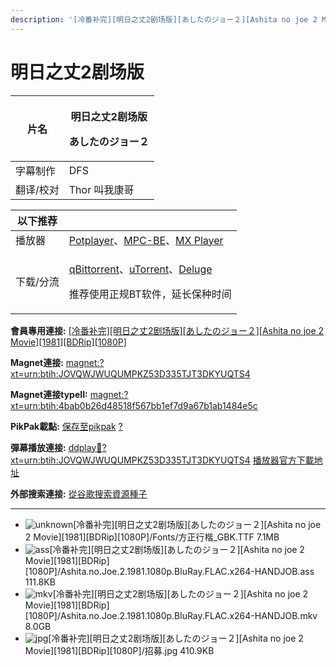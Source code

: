 ```yaml
---
description: '[冷番补完][明日之丈2剧场版][あしたのジョー２][Ashita no joe 2 Movie][1981][BDRip][1080P]'
---
```


# 明日之丈2剧场版



&#x20;

| 片名    | <p>明日之丈2剧场版</p><p>あしたのジョー２</p> |
| ----- | ------------------------------ |
| 字幕制作  | DFS                            |
| 翻译/校对 | Thor   叫我康哥                    |

&#x20;

| 以下推荐  |                                                                                                                                                                                                                                              |
| ----- | -------------------------------------------------------------------------------------------------------------------------------------------------------------------------------------------------------------------------------------------- |
| 播放器   | [Potplayer](https://potplayer.daum.net/)、[MPC-BE](https://sourceforge.net/projects/mpcbe/)、[MX Player](https://www.lanzous.com/b688551)                                                                                                      |
| 下载/分流 | <p><a href="https://github.com/c0re100/qBittorrent-Enhanced-Edition/releases">qBittorrent</a>、<a href="https://hungryxhz.lanzouu.com/iUAtd058gd4h">uTorrent</a>、<a href="https://deluge-torrent.org/">Deluge</a></p><p>推荐使用正规BT软件，延长保种时间</p> |

&#x20;



**會員專用連接:** [\[冷番补完\]\[明日之丈2剧场版\]\[あしたのジョー２\]\[Ashita no joe 2 Movie\]\[1981\]\[BDRip\]\[1080P\]](https://dl.dmhy.org/2022/06/24/4bab0b26d48518f567bb1ef7d9a67b1ab1484e5c.torrent)

**Magnet連接:** [magnet:?xt=urn:btih:JOVQWJWUQUMPKZ53D335TJT3DKYUQTS4](https://magnet/?xt=urn:btih:JOVQWJWUQUMPKZ53D335TJT3DKYUQTS4\&dn=\&tr=http%3A%2F%2F104.143.10.186%3A8000%2Fannounce\&tr=udp%3A%2F%2F104.143.10.186%3A8000%2Fannounce\&tr=http%3A%2F%2Ftracker.openbittorrent.com%3A80%2Fannounce\&tr=udp%3A%2F%2Ftracker3.itzmx.com%3A6961%2Fannounce\&tr=http%3A%2F%2Ftracker4.itzmx.com%3A2710%2Fannounce\&tr=http%3A%2F%2Ftracker.publicbt.com%3A80%2Fannounce\&tr=http%3A%2F%2Ftracker.prq.to%2Fannounce\&tr=http%3A%2F%2Fopen.acgtracker.com%3A1096%2Fannounce\&tr=https%3A%2F%2Ft-115.rhcloud.com%2Fonly\_for\_ylbud\&tr=http%3A%2F%2Ftracker1.itzmx.com%3A8080%2Fannounce\&tr=http%3A%2F%2Ftracker2.itzmx.com%3A6961%2Fannounce\&tr=udp%3A%2F%2Ftracker1.itzmx.com%3A8080%2Fannounce\&tr=udp%3A%2F%2Ftracker2.itzmx.com%3A6961%2Fannounce\&tr=udp%3A%2F%2Ftracker3.itzmx.com%3A6961%2Fannounce\&tr=udp%3A%2F%2Ftracker4.itzmx.com%3A2710%2Fannounce\&tr=http%3A%2F%2F1337.abcvg.info%2Fannounce)

**Magnet連接typeII:** [magnet:?xt=urn:btih:4bab0b26d48518f567bb1ef7d9a67b1ab1484e5c](https://magnet/?xt=urn:btih:4bab0b26d48518f567bb1ef7d9a67b1ab1484e5c)

**PikPak載點:** [保存至pikpak](https://drive.mypikpak.com/landing?\_\_add\_url=magnet:?xt=urn:btih:4bab0b26d48518f567bb1ef7d9a67b1ab1484e5c&\_\_source=dmhy&\_\_campaign=detail\&login=oauth) [?](https://www.mypikpak.com/)

**彈幕播放連接:** [ddplay:magnet:?xt=urn:btih:JOVQWJWUQUMPKZ53D335TJT3DKYUQTS4](ddplay:magnet:?xt=urn:btih:JOVQWJWUQUMPKZ53D335TJT3DKYUQTS4\&dn=\&tr=http%3A%2F%2F104.143.10.186%3A8000%2Fannounce\&tr=udp%3A%2F%2F104.143.10.186%3A8000%2Fannounce\&tr=http%3A%2F%2Ftracker.openbittorrent.com%3A80%2Fannounce\&tr=udp%3A%2F%2Ftracker3.itzmx.com%3A6961%2Fannounce\&tr=http%3A%2F%2Ftracker4.itzmx.com%3A2710%2Fannounce\&tr=http%3A%2F%2Ftracker.publicbt.com%3A80%2Fannounce\&tr=http%3A%2F%2Ftracker.prq.to%2Fannounce\&tr=http%3A%2F%2Fopen.acgtracker.com%3A1096%2Fannounce\&tr=https%3A%2F%2Ft-115.rhcloud.com%2Fonly\_for\_ylbud\&tr=http%3A%2F%2Ftracker1.itzmx.com%3A8080%2Fannounce\&tr=http%3A%2F%2Ftracker2.itzmx.com%3A6961%2Fannounce\&tr=udp%3A%2F%2Ftracker1.itzmx.com%3A8080%2Fannounce\&tr=udp%3A%2F%2Ftracker2.itzmx.com%3A6961%2Fannounce\&tr=udp%3A%2F%2Ftracker3.itzmx.com%3A6961%2Fannounce\&tr=udp%3A%2F%2Ftracker4.itzmx.com%3A2710%2Fannounce\&tr=http%3A%2F%2F1337.abcvg.info%2Fannounce) [播放器官方下載地址](http://www.dandanplay.com/?from=dmhy)

**外部搜索連接:** [從谷歌搜索資源種子](https://www.google.com/search?oe=utf-8\&q=4bab0b26d48518f567bb1ef7d9a67b1ab1484e5c)

***

* ![unknown](https://share.dmhy.org/images/icon/unknown.gif)\[冷番补完]\[明日之丈2剧场版]\[あしたのジョー２]\[Ashita no joe 2 Movie]\[1981]\[BDRip]\[1080P]/Fonts/方正行楷\_GBK.TTF 7.1MB
* ![ass](https://share.dmhy.org/images/icon/ass.gif)\[冷番补完]\[明日之丈2剧场版]\[あしたのジョー２]\[Ashita no joe 2 Movie]\[1981]\[BDRip]\[1080P]/Ashita.no.Joe.2.1981.1080p.BluRay.FLAC.x264-HANDJOB.ass 111.8KB
* ![mkv](https://share.dmhy.org/images/icon/mkv.gif)\[冷番补完]\[明日之丈2剧场版]\[あしたのジョー２]\[Ashita no joe 2 Movie]\[1981]\[BDRip]\[1080P]/Ashita.no.Joe.2.1981.1080p.BluRay.FLAC.x264-HANDJOB.mkv 8.0GB
* ![jpg](https://share.dmhy.org/images/icon/jpg.gif)\[冷番补完]\[明日之丈2剧场版]\[あしたのジョー２]\[Ashita no joe 2 Movie]\[1981]\[BDRip]\[1080P]/招募.jpg 410.9KB






